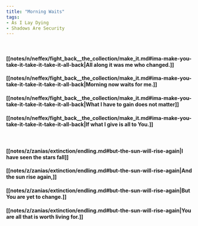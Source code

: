 ```yaml
---
title: "Morning Waits"
tags:
- As I Lay Dying
- Shadows Are Security
---
```

&nbsp;
#### [[notes/n/neffex/fight_back__the_collection/make_it.md#ima-make-you-take-it-take-it-take-it-all-back|All along it was me who changed.]]
#### [[notes/n/neffex/fight_back__the_collection/make_it.md#ima-make-you-take-it-take-it-take-it-all-back|Morning now waits for me.]]
#### [[notes/n/neffex/fight_back__the_collection/make_it.md#ima-make-you-take-it-take-it-take-it-all-back|What I have to gain does not matter]]
#### [[notes/n/neffex/fight_back__the_collection/make_it.md#ima-make-you-take-it-take-it-take-it-all-back|If what I give is all to You.]]
&nbsp;
#### [[notes/z/zanias/extinction/endling.md#but-the-sun-will-rise-again|I have seen the stars fall]]
#### [[notes/z/zanias/extinction/endling.md#but-the-sun-will-rise-again|And the sun rise again,]]
#### [[notes/z/zanias/extinction/endling.md#but-the-sun-will-rise-again|But You are yet to change.]]
#### [[notes/z/zanias/extinction/endling.md#but-the-sun-will-rise-again|You are all that is worth living for.]]
